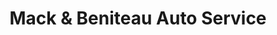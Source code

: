 ---
title: "Mack & Beniteau Auto Service"
url: /detroit/mack-und-beniteau-auto-service/
shop: Autowerkstatt
---